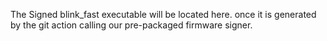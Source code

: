 The Signed blink_fast executable will be located here.
once it is generated by the git action calling our
pre-packaged firmware signer.

